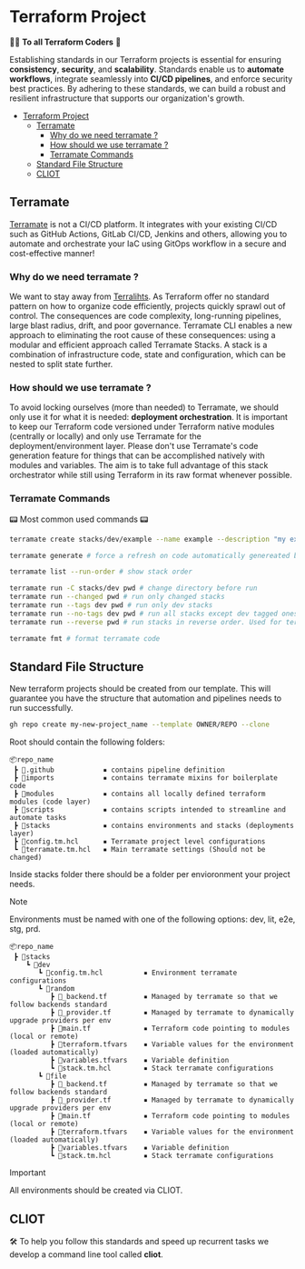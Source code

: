 # Terraform Project
🙋‍♂️ **To all Terraform Coders** 🚀

Establishing standards in our Terraform projects is essential for ensuring **consistency**, **security**, and **scalability**. Standards enable us to **automate workflows**, integrate seamlessly into **CI/CD pipelines**, and enforce security best practices. By adhering to these standards, we can build a robust and resilient infrastructure that supports our organization's growth.

- [Terraform Project](#terraform-project)
  - [Terramate](#terramate)
    - [Why do we need terramate ?](#why-do-we-need-terramate-)
    - [How should we use terramate ?](#how-should-we-use-terramate-)
    - [Terramate Commands](#terramate-commands)
  - [Standard File Structure](#standard-file-structure)
  - [CLIOT](#cliot)


## Terramate
[Terramate](https://terramate.io/docs/) is not a CI/CD platform. It integrates with your existing CI/CD such as GitHub Actions, GitLab CI/CD, Jenkins and others, allowing you to automate and orchestrate your IaC using GitOps workflow in a secure and cost-effective manner!

### Why do we need terramate ?
We want to stay away from [Terralihts](https://masterpoint.io/updates/terralith-monolithic-terraform-architecture/). As Terraform offer no standard pattern on how to organize code efficiently, projects quickly sprawl out of control. The consequences are code complexity, long-running pipelines, large blast radius, drift, and poor governance.
Terramate CLI enables a new approach to eliminating the root cause of these consequences: using a modular and efficient approach called Terramate Stacks. A stack is a combination of infrastructure code, state and configuration, which can be nested to split state further.

### How should we use terramate ?
To avoid locking ourselves (more than needed) to Terramate, we should only use it for what it is needed: **deployment orchestration**. It is important to keep our Terraform code versioned under Terraform native modules (centrally or locally) and only use Terramate for the deployment/environment layer. Please don't use Terramate's code generation feature for things that can be accomplished natively with modules and variables. The aim is to take full advantage of this stack orchestrator while still using Terraform in its raw format whenever possible.

### Terramate Commands
📟 Most common used commands 📟

```bash
terramate create stacks/dev/example --name example --description "my example stack" --tags dev # create new stack

terramate generate # force a refresh on code automatically genereated by terramate

terramate list --run-order # show stack order

terramate run -C stacks/dev pwd # change directory before run
terramate run --changed pwd # run only changed stacks
terramate run --tags dev pwd # run only dev stacks
terramate run --no-tags dev pwd # run all stacks except dev tagged ones
terramate run --reverse pwd # run stacks in reverse order. Used for terraform destroy

terramate fmt # format terramate code
```

## Standard File Structure
New terraform projects should be created from our template. This will guarantee you have the structure that automation and pipelines needs to run successfully.

```bash
gh repo create my-new-project_name --template OWNER/REPO --clone
```

Root should contain the following folders:
```
📦repo_name
 ┣ 📂.github            ▪️ contains pipeline definition
 ┣ 📂imports            ▪️ contains terramate mixins for boilerplate code
 ┣ 📂modules            ▪️ contains all locally defined terraform modules (code layer)
 ┣ 📂scripts            ▪️ contains scripts intended to streamline and automate tasks
 ┣ 📂stacks             ▪️ contains environments and stacks (deployments layer)
 ┣ 📜config.tm.hcl      ▪️ Terramate project level configurations
 ┗ 📜terramate.tm.hcl   ▪️ Main terramate settings (Should not be changed)
```

Inside stacks folder there should be a folder per envioronment your project needs.
> [!NOTE]
> Environments must be named with one of the following options: dev, lit, e2e, stg, prd.

```
📦repo_name
 ┣ 📂stacks           
    ┗ 📂dev
       ┗ 📜config.tm.hcl          ▪ Environment terramate configurations
       ┗ 📂random
          ┣ 📜_backend.tf         ▪️ Managed by terramate so that we follow backends standard
          ┣ 📜_provider.tf        ▪️ Managed by terramate to dynamically upgrade providers per env
          ┣ 📜main.tf             ▪ Terraform code pointing to modules (local or remote)
          ┣ 📜terraform.tfvars    ▪ Variable values for the environment (loaded automatically)
          ┣ 📜variables.tfvars    ▪ Variable definition
          ┗ 📜stack.tm.hcl        ▪ Stack terramate configurations
       ┗ 📂file
          ┣ 📜_backend.tf         ▪️ Managed by terramate so that we follow backends standard
          ┣ 📜_provider.tf        ▪️ Managed by terramate to dynamically upgrade providers per env
          ┣ 📜main.tf             ▪ Terraform code pointing to modules (local or remote)
          ┣ 📜terraform.tfvars    ▪ Variable values for the environment (loaded automatically)
          ┣ 📜variables.tfvars    ▪ Variable definition
          ┗ 📜stack.tm.hcl        ▪ Stack terramate configurations
```
> [!IMPORTANT]
> All environments should be created via CLIOT.


## CLIOT
🛠 To help you follow this standards and speed up recurrent tasks we develop a command line tool called **cliot**.

